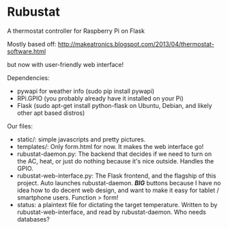 Rubustat
========

A thermostat controller for Raspberry Pi on Flask

Mostly based off: 
http://makeatronics.blogspot.com/2013/04/thermostat-software.html

but now with user-friendly web interface!

Dependencies:
* pywapi for weather info (sudo pip install pywapi)
* RPi.GPIO (you probably already have it installed on your Pi)
* Flask (sudo apt-get install python-flask on Ubuntu, Debian, and likely other apt based distros)

Our files:

* static/: simple javascripts and pretty pictures.
* templates/: Only form.html for now. It makes the web interface go!
* rubustat-daemon.py: The backend that decides if we need to turn on the AC, heat, or just do nothing because it's nice outside. Handles the GPIO.
* rubustat-web-interface.py: The Flask frontend, and the flagship of this project. Auto launches rubustat-daemon. ***BIG*** buttons because I have no idea how to do decent web design, and want to make it easy for tablet / smartphone users. Function > form! 
* status: a plaintext file for dictating the target temperature. Written to by rubustat-web-interface, and read by rubustat-daemon. Who needs databases?